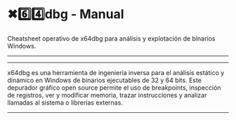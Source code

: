 # ✖6️⃣4️⃣dbg - Manual

Cheatsheet operativo de x64dbg para análisis y explotación de binarios Windows.

---
---

x64dbg es una herramienta de ingeniería inversa para el análisis estático y dinámico en Windows de binarios ejecutables de 32 y 64 bits.
Este depurador gráfico open source permite el uso de breakpoints, inspección de registros, ver y modificar memoria, trazar instrucciones y analizar llamadas al sistema o librerías externas.

---

